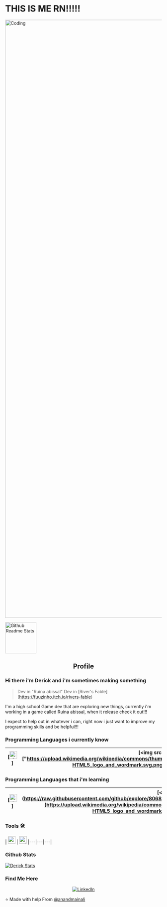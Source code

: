 <div>
  <h1>THIS IS ME RN!!!!!</h1>
  <img align="center" alt="Coding" width="1920" src="https://i.pinimg.com/originals/49/1e/cf/491ecfcebd2192e29b758ca798717ec6.gif">
<p align="center">
  
</div>
  

 <img width="100px" src="https://res.cloudinary.com/anuraghazra/image/upload/v1594908242/logo_ccswme.svg" align="center" alt="Github Readme Stats" />
 <h2 align="center">Profile</h2>
</p>


### Hi there i'm Derick and i'm sometimes making something
> Dev in "Ruina abissal"
> Dev in [River's Fable] (https://fuuzinho.itch.io/rivers-fable) 

<div Main>
 <p>
I'm a high school Game dev that are exploring new things, currently i'm working in a game called Ruina abissal, when it release check it out!!!

I expect to help out in whatever i can, right now i just want to improve my programming skills and be helpful!!!
</p>
</div>

### Programming Languages i currently know

| [<img src= "https://upload.wikimedia.org/wikipedia/commons/4/4f/Csharp_Logo.png" alt="C#" width="24">] | [<img src=["https://upload.wikimedia.org/wikipedia/commons/thumb/6/61/HTML5_logo_and_wordmark.svg/512px-HTML5_logo_and_wordmark.svg.png" alt="HTML" width="38">]  | 
|---|---|

 ### Programming Languages that i'm learning

| [<img src="https://upload.wikimedia.org/wikipedia/commons/thumb/1/18/ISO_C%2B%2B_Logo.svg/1200px-ISO_C%2B%2B_Logo.svg.png" alt="C#" width="24">] | [<img src=["(https://raw.githubusercontent.com/github/explore/80688e429a7d4ef2fca1e82350fe8e3517d3494d/topics/php/php.png](https://upload.wikimedia.org/wikipedia/commons/thumb/6/61/HTML5_logo_and_wordmark.svg/512px-HTML5_logo_and_wordmark.svg.png)" alt="HTML" width="38">]  | 
|---|---|
 
### Tools 🛠️

| [<img src="https://1000logos.net/wp-content/uploads/2023/04/Visual-Studio-Logo-2019.png" alt="vscode" width="24">](https://code.visualstudio.com/) | [<img src="https://1000logos.net/wp-content/uploads/2021/10/Unity-logo.png" alt="unity" width="24">](https://unity.com)
|---|---|---|

### Github Stats

[![Derick Stats](https://github-readme-stats.vercel.app/api?username=DerickDesenvolveAlgo_icons=true&count_private=true)](https://github.com/DerickDesenvolveAlgo)


<h3> Find Me Here </h3>

<p align="center">
<a href="https://www.linkedin.com/in/derickoliveiradeveloper/" target="_blank"><img alt="LinkedIn" src="https://img.shields.io/badge/LinkedIn-@derickoliveiradeveloper-blue?style=flat&logo=linkedin"></a>
</p>


⭐️ Made with help From  [@anandmainali](https://github.com/anandmainali)

